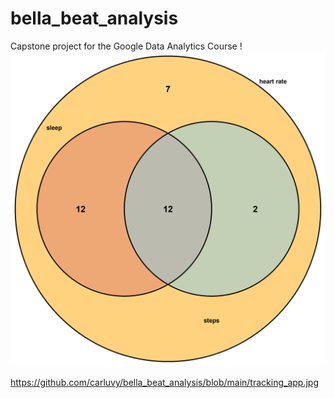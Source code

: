 # bella_beat_analysis
Capstone project for the Google Data Analytics Course
!![features_usage.png](https://github.com/carluvy/bella_beat_analysis/blob/main/features%20usage.png)

https://github.com/carluvy/bella_beat_analysis/blob/main/tracking_app.jpg


